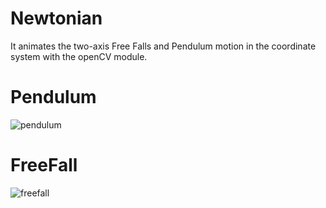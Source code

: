 # Newtonian

It animates the two-axis Free Falls and Pendulum motion in the coordinate system with the openCV module.

# Pendulum
![pendulum](https://github.com/FurkanLiman/Newtonian/assets/71287062/c026e9f0-cd40-45be-adfb-783347c275ba)

# FreeFall
![freefall](https://github.com/FurkanLiman/Newtonian/assets/71287062/44aee2d1-4a21-4b19-9ccd-99fb2f02c660)
